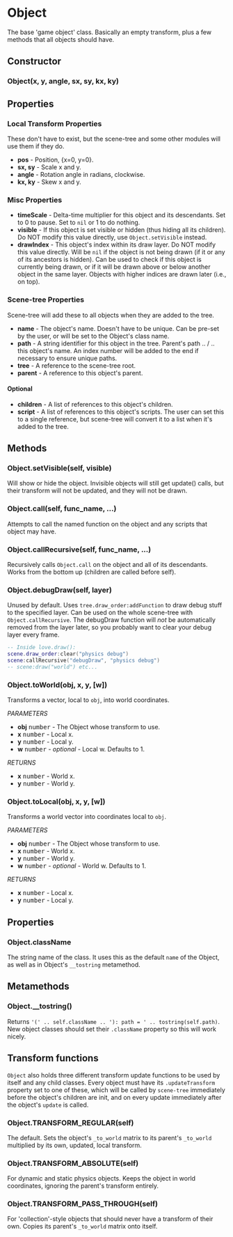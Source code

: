 Object
======

The base 'game object' class. Basically an empty transform, plus a few methods that all objects should have.

Constructor
-----------

### Object(x, y, angle, sx, sy, kx, ky)

Properties
----------

### Local Transform Properties
These don't have to exist, but the scene-tree and some other modules will use them if they do.
* **pos** - Position, {x=0, y=0}.
* **sx, sy** - Scale x and y.
* **angle** - Rotation angle in radians, clockwise.
* **kx, ky** - Skew x and y.

### Misc Properties
* **timeScale** - Delta-time multiplier for this object and its descendants. Set to 0 to pause. Set to `nil` or 1 to do nothing.
* **visible** - If this object is set visible or hidden (thus hiding all its children). Do NOT modify this value directly, use `Object.setVisible` instead.
* **drawIndex** - This object's index within its draw layer. Do NOT modify this value directly. Will be `nil` if the object is not being drawn (if it or any of its ancestors is hidden). Can be used to check if this object is currently being drawn, or if it will be drawn above or below another object in the same layer. Objects with higher indices are drawn later (i.e., on top).

### Scene-tree Properties
Scene-tree will add these to all objects when they are added to the tree.
* **name** - The object's name. Doesn't have to be unique. Can be pre-set by the user, or will be set to the Object's class name.
* **path** - A string identifier for this object in the tree. Parent's path .. / .. this object's name. An index number will be added to the end if necessary to ensure unique paths.
* **tree** - A reference to the scene-tree root.
* **parent** - A reference to this object's parent.

#### Optional
 * **children** - A list of references to this object's children.
 * **script** - A list of references to this object's scripts. The user can set this to a single reference, but scene-tree will convert it to a list when it's added to the tree.

Methods
-------

### Object.setVisible(self, visible)
Will show or hide the object. Invisible objects will still get update() calls, but their transform will not be updated, and they will not be drawn.

### Object.call(self, func_name, ...)
Attempts to call the named function on the object and any scripts that object may have.

### Object.callRecursive(self, func_name, ...)
Recursively calls `Object.call` on the object and all of its descendants. Works from the bottom up (children are called before self).

### Object.debugDraw(self, layer)
Unused by default. Uses `tree.draw_order:addFunction` to draw debug stuff to the specified layer. Can be used on the whole scene-tree with `Object.callRecursive`. The debugDraw function will _not_ be automatically removed from the layer later, so you probably want to clear your debug layer every frame.
```lua
-- Inside love.draw():
scene.draw_order:clear("physics debug")
scene:callRecursive("debugDraw", "physics debug")
-- scene:draw("world") etc...
```

### Object.toWorld(obj, x, y, [w])
Transforms a vector, local to `obj`, into world coordinates.

_PARAMETERS_
* __obj__ <kbd>number</kbd> - The Object whose transform to use.
* __x__ <kbd>number</kbd> - Local x.
* __y__ <kbd>number</kbd> - Local y.
* __w__ <kbd>number</kbd> - _optional_ - Local w. Defaults to 1.

_RETURNS_
* __x__ <kbd>number</kbd> - World x.
* __y__ <kbd>number</kbd> - World y.

### Object.toLocal(obj, x, y, [w])
Transforms a world vector into coordinates local to `obj`.

_PARAMETERS_
* __obj__ <kbd>number</kbd> - The Object whose transform to use.
* __x__ <kbd>number</kbd> - World x.
* __y__ <kbd>number</kbd> - World y.
* __w__ <kbd>number</kbd> - _optional_ - World w. Defaults to 1.

_RETURNS_
* __x__ <kbd>number</kbd> - Local x.
* __y__ <kbd>number</kbd> - Local y.

Properties
----------

### Object.className
The string name of the class. It uses this as the default `name` of the Object, as well as in Object's `__tostring` metamethod.

Metamethods
-----------

### Object.__tostring()
Returns `'(' .. self.className .. '): path = ' .. tostring(self.path)`. New object classes should set their `.className` property so this will work nicely.

Transform functions
-------------------
`Object` also holds three different transform update functions to be used by itself and any child classes. Every object must have its `.updateTransform` property set to one of these, which will be called by `scene-tree` immediately before the object's children are init, and on every update immediately after the object's `update` is called.

### Object.TRANSFORM_REGULAR(self)
The default. Sets the object's `_to_world` matrix to its parent's `_to_world` multiplied by its own, updated, local transform.

### Object.TRANSFORM_ABSOLUTE(self)
For dynamic and static physics objects. Keeps the object in world coordinates, ignoring the parent's transform entirely.

### Object.TRANSFORM_PASS_THROUGH(self)
For 'collection'-style objects that should never have a transform of their own. Copies its parent's `_to_world` matrix onto itself.
